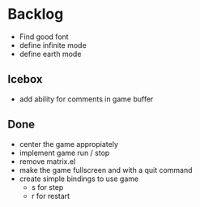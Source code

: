 # Backlog
- Find good font
- define infinite mode
- define earth mode

## Icebox
- add ability for comments in game buffer

## Done
- center the game appropiately
- implement game run / stop
- remove matrix.el
- make the game fullscreen and with a quit command
- create simple bindings to use game
  - s for step
  - r for restart
